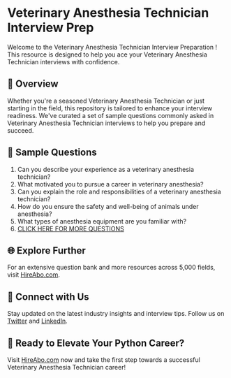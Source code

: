 # Veterinary Anesthesia Technician Interview Prep

Welcome to the Veterinary Anesthesia Technician Interview Preparation ! This resource is designed to help you ace your Veterinary Anesthesia Technician interviews with confidence.

## 🚀 Overview

Whether you're a seasoned Veterinary Anesthesia Technician or just starting in the field, this repository is tailored to enhance your interview readiness. We've curated a set of sample questions commonly asked in Veterinary Anesthesia Technician interviews to help you prepare and succeed.

## 📝 Sample Questions

1. Can you describe your experience as a veterinary anesthesia technician?
2. What motivated you to pursue a career in veterinary anesthesia?
3. Can you explain the role and responsibilities of a veterinary anesthesia technician?
4. How do you ensure the safety and well-being of animals under anesthesia?
5. What types of anesthesia equipment are you familiar with?
6. [CLICK HERE FOR MORE QUESTIONS](https://hireabo.com/job/24_1_38/Veterinary%20Anesthesia%20Technician)

## 🌐 Explore Further

For an extensive question bank and more resources across 5,000 fields, visit [HireAbo.com](https://www.hireabo.com).

## 📱 Connect with Us

Stay updated on the latest industry insights and interview tips. Follow us on [Twitter](https://twitter.com/hireabo) and [LinkedIn](https://www.linkedin.com/in/hire-abo-3609972a8/).

## 🚀 Ready to Elevate Your Python Career?

Visit [HireAbo.com](https://www.hireabo.com) now and take the first step towards a successful Veterinary Anesthesia Technician career!